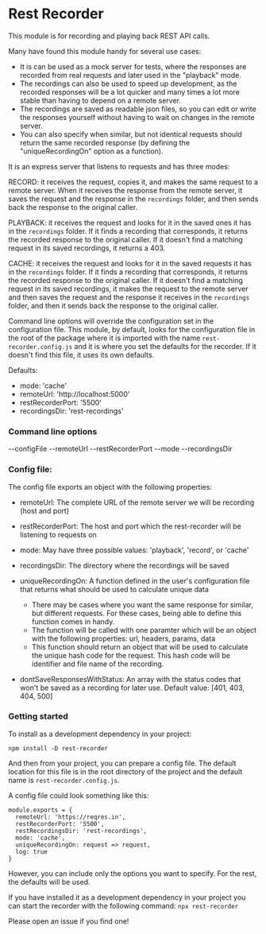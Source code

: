 # Rest Recorder

This module is for recording and playing back REST API calls.

Many have found this module handy for several use cases:
- It is can be used as a mock server for tests, where the responses are recorded from real requests and later used in the "playback" mode.
- The recordings can also be used to speed up development, as the recorded responses will be a lot quicker and many times a lot more stable than having to depend on a remote server.
- The recordings are saved as readable json files, so you can edit or write the responses yourself without having to wait on changes in the remote server.
- You can also specify when similar, but not identical requests should return the same recorded response (by defining the "uniqueRecordingOn" option as a function).

It is an express server that listens to requests and has three modes:

RECORD: it receives the request, copies it, and makes the same request to a remote server. When it receives the response from the remote server, it saves the request and the response in the `recordings` folder, and then sends back the response to the original caller.

PLAYBACK: it receives the request and looks for it in the saved ones it has in the `recordings` folder. If it finds a recording that corresponds, it returns the recorded response to the original caller. If it doesn't find a matching request in its saved recordings, it returns a 403.

CACHE: it receives the request and looks for it in the saved requests it has in the `recordings` folder. If it finds a recording that corresponds, it returns the recorded response to the original caller. If it doesn't find a matching request in its saved recordings, it makes the request to the remote server and then saves the request and the response it receives in the `recordings` folder, and then it sends back the response to the original caller.

Command line options will override the configuration set in the configuration file.
This module, by default, looks for the configuration file in the root of the package where it is imported with the name `rest-recorder.config.js` and it is where you set the defaults for the recorder. If it doesn't find this file, it uses its own defaults.

Defaults:
  - mode: 'cache'
  - remoteUrl: 'http://localhost:5000'
  - restRecorderPort: '5500'
  - recordingsDir: 'rest-recordings'

### Command line options
--configFile
--remoteUrl
--restRecorderPort
--mode
--recordingsDir

### Config file:
The config file exports an object with the following properties:

- remoteUrl: The complete URL of the remote server we will be recording (host and port)

- restRecorderPort: The host and port which the rest-recorder will be listening to requests on

- mode: May have three possible values: 'playback', 'record', or 'cache'

- recordingsDir: The directory where the recordings will be saved

- uniqueRecordingOn: A function defined in the user's configuration file that returns what should be used to calculate unique data
  - There may be cases where you want the same response for similar, but different requests. For these cases, being able to define this function comes in handy.
  - The function will be called with one paramter which will be an object with the following properties: url, headers, params, data
  - This function should return an object that will be used to calculate the unique hash code for the request. This hash code will be identifier and file name of the recording.

- dontSaveResponsesWithStatus: An array with the status codes that won't be saved as a recording for later use. Default value: [401, 403, 404, 500]

### Getting started

To install as a development dependency in your project:

`npm install -D rest-recorder`

And then from your project, you can prepare a config file. The default location for this file is in the root directory of the project and the default name is `rest-recorder.config.js`.

A config file could look something like this:
```
module.exports = {
  remoteUrl: 'https://reqres.in',
  restRecorderPort: '5500',
  restRecordingsDir: 'rest-recordings',
  mode: 'cache',
  uniqueRecordingOn: request => request,
  log: true
}
```
However, you can include only the options you want to specify. For the rest, the defaults will be used.

If you have installed it as a development dependency in your project you can start the recorder with the following command:
`npx rest-recorder`

Please open an issue if you find one!
